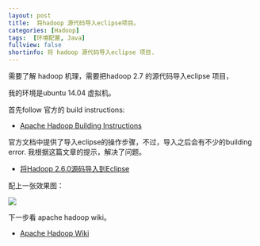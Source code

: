 ```yaml
---
layout: post
title:  将hadoop 源代码导入eclipse项目。
categories: [Hadoop]
tags:  [环境配置, Java]
fullview: false
shortinfo: 将 hadoop 源代码导入eclipse 项目. 
---
```


<script type="text/javascript" src="http://cdn.mathjax.org/mathjax/latest/MathJax.js?config=default"></script>

需要了解 hadoop 机理，需要把hadoop 2.7 的源代码导入eclipse 项目，

我的环境是ubuntu 14.04 虚拟机。

首先follow 官方的 build instructions: 

* [Apache Hadoop Building Instructions](https://github.com/apache/hadoop/blob/trunk/BUILDING.txt)

官方文档中提供了导入eclipse的操作步骤，不过，导入之后会有不少的building error. 我根据这篇文章的提示，解决了问题。

* [将Hadoop 2.6.0源码导入到Eclipse](http://blog.csdn.net/oneinmore/article/details/44984419)

配上一张效果图：

![](http://i.imgur.com/bXV9JZL.png?1)

下一步看 apache hadoop wiki。

* [Apache Hadoop Wiki](http://wiki.apache.org/hadoop/)
